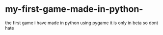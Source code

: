 # my-first-game-made-in-python-
the first game i have made in python using pygame it is only in beta so dont hate 
